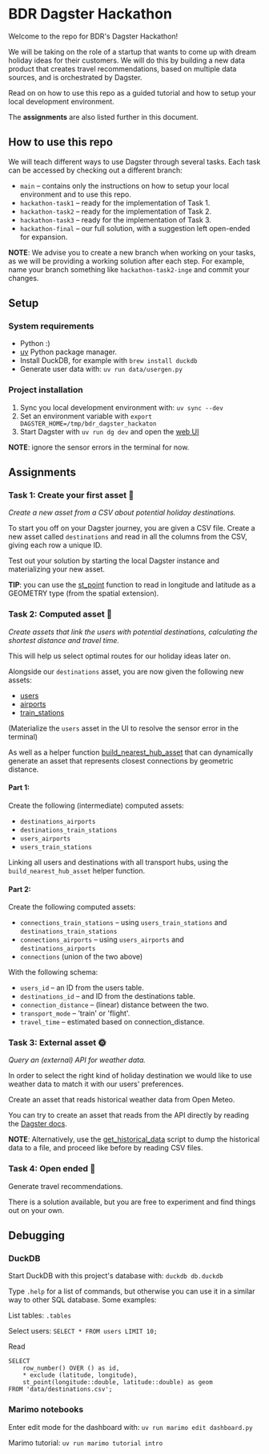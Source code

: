 # BDR Dagster Hackathon

Welcome to the repo for BDR's Dagster Hackathon!

We will be taking on the role of a startup that wants to come up with dream
holiday ideas for their customers. We will do this by building a new 
data product that creates travel recommendations, based on multiple data
sources, and is orchestrated by Dagster.

Read on on how to use this repo as a guided tutorial and how to setup your
local development environment.

The **assignments** are also listed further in this document.

## How to use this repo

We will teach different ways to use Dagster through several tasks. Each task
can be accessed by checking out a different branch:

* `main` – contains only the instructions on how to setup your local 
 environment and to use this repo.
* `hackathon-task1` – ready for the implementation of Task 1.
* `hackathon-task2` – ready for the implementation of Task 2.
* `hackathon-task3` – ready for the implementation of Task 3.
* `hackathon-final` – our full solution, with a suggestion left open-ended for
 expansion.

**NOTE**: We advise you to create a new branch when working on your tasks,
as we will be providing a working solution after each step. For example,
name your branch something like `hackathon-task2-inge` and commit your changes.

## Setup

### System requirements

* Python :)
* [uv](https://docs.astral.sh/uv/guides/install-python/) Python package manager. 
* Install DuckDB, for example with `brew install duckdb`
* Generate user data with: `uv run data/usergen.py`

### Project installation

1. Sync you local development environment with: `uv sync --dev`
2. Set an environment variable with `export DAGSTER_HOME=/tmp/bdr_dagster_hackaton`
3. Start Dagster with `uv run dg dev` and open the [web UI](http://127.0.0.1:3000)

**NOTE**: ignore the sensor errors in the terminal for now.

## Assignments

### Task 1: Create your first asset :seedling:

_Create a new asset from a CSV about potential holiday destinations._

To start you off on your Dagster journey, you are given a CSV file. Create a
new asset called `destinations` and read in all the columns from the CSV,
giving each row a unique ID.

Test out your solution by starting the local Dagster instance and 
materializing your new asset.

**TIP**: you can use the [st_point](https://duckdb.org/docs/stable/core_extensions/spatial/functions.html#st_point)
function to read in longitude and latitude as a GEOMETRY type (from the 
spatial extension).

### Task 2: Computed asset :cactus:

_Create assets that link the users with potential destinations, calculating the
shortest distance and travel time._

This will help us select optimal routes for our holiday ideas later on.

Alongside our `destinations` asset, you are now given the following new assets:
* [users](./src/dagster_x_duckdb_hackathon/defs/assets/users.py)
* [airports](./src/dagster_x_duckdb_hackathon/defs/assets/hubs.py)
* [train_stations](./src/dagster_x_duckdb_hackathon/defs/assets/hubs.py)

(Materialize the `users` asset in the UI to resolve the sensor error in the terminal)

As well as a helper function [build_nearest_hub_asset](./src/dagster_x_duckdb_hackathon/defs/assets/connections.py)
that can dynamically generate an asset that represents closest connections by 
geometric distance.

#### Part 1:

Create the following (intermediate) computed assets:
* `destinations_airports`
* `destinations_train_stations`
* `users_airports`
* `users_train_stations`

Linking all users and destinations with all transport hubs, using the 
`build_nearest_hub_asset` helper function.

#### Part 2:

Create the following computed assets:
* `connections_train_stations` – using `users_train_stations` and `destinations_train_stations`
* `connections_airports` – using `users_airports` and `destinations_airports`
* `connections` (union of the two above)

With the following schema:
* `users_id` – an ID from the users table.
* `destinations_id` – and ID from the destinations table.
* `connection_distance` – (linear) distance between the two.
* `transport_mode` – 'train' or 'flight'.
* `travel_time` – estimated based on connection_distance.

### Task 3: External asset :sun_with_face:

_Query an (external) API for weather data._

In order to select the right kind of holiday destination we would like to use
weather data to match it with our users' preferences.

Create an asset that reads historical weather data from Open Meteo. 

You can try to create an asset that reads from the API directly by reading the [Dagster docs](https://docs.dagster.io/guides/build/external-resources/connecting-to-apis).

**NOTE**: Alternatively, use the [get_historical_data](./data/get_historical_data.py) script to dump the historical
data to a file, and proceed like before by reading CSV files.

### Task 4: Open ended :rocket:

Generate travel recommendations.

There is a solution available, but you are free to experiment and find things out on your own.

## Debugging

### DuckDB

Start DuckDB with this project's database with: `duckdb db.duckdb`

Type `.help` for a list of commands, but otherwise you can use it in a similar
way to other SQL database. Some examples:

List tables: `.tables`

Select users: `SELECT * FROM users LIMIT 10;`

Read 
```
SELECT
    row_number() OVER () as id,
    * exclude (latitude, longitude),
    st_point(longitude::double, latitude::double) as geom
FROM 'data/destinations.csv';
```

### Marimo notebooks

Enter edit mode for the dashboard with: `uv run marimo edit dashboard.py`

Marimo tutorial: `uv run marimo tutorial intro`
